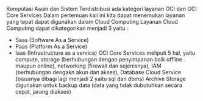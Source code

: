 Komputasi Awan dan Sistem Terdistribusi ada kategori layanan OCI dan OCI Core Services
Dalam pertemuan kali ini kita dapat menemukan layanan yang tepat dapat digunakan dalam Cloud Computing
Layanan Cloud Computing dapat dikategorikan menjadi 3 yaitu : 
- Saas (Software As a Service) 
- Paas (Platform As a Service) 
- Iaas (Infrastructure as a service)
OCI Core Services meliputi 5 hal, yaitu compute, storage (berhubungan dengan penyimpanan baik offline maupun online), networking (firewall dan sejenisnya), IAM (berhubungan dengakn akun dan akses), Database Cloud Service (biasanya dibagi lagi menjadi 2 yaitu sql dan dbms)
Archive Storage digunakan untuk backup data (data yang tidak dubutuhkan secara cepat, jarang diakses)
